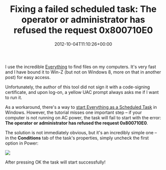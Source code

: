 ﻿---
title: 'Fixing a failed scheduled task: The operator or administrator has refused the request 0x800710E0'
date: 2012-10-04T11:10:26+00:00
---
I use the incredible [Everything](http://www.voidtools.com/) to find files on my computers. It's very fast and I have bound it to Win-Z (but not on Windows 8, more on that in another post) for easy access.

<!-- more -->

Unfortunately, the author of this tool did not sign it with a code-signing certificate, and upon log-on, a yellow UAC prompt always asks me if I want to run it.

As a workaround, there's a way to [start Everything as a Scheduled Task](http://www.voidtools.com/faq.php#How_do_I_bypass_the_UAC_to_run__Everything__with_administrative_privileges_on_system_startup) in Windows. However, the tutorial misses one important step &ndash; if your computer is not running on AC power, the task will fail to start with the error: **The operator or administrator has refused the request 0x800710E0**.

The solution is not immediately obvious, but it's an incredibly simple one &ndash; in the **Conditions** tab of the task's properties, simply uncheck the first option in Power:

![](http://i1.wp.com/hmemcpy.com/wp-content/uploads/2012/10/image2.png)

After pressing OK the task will start successfully!
